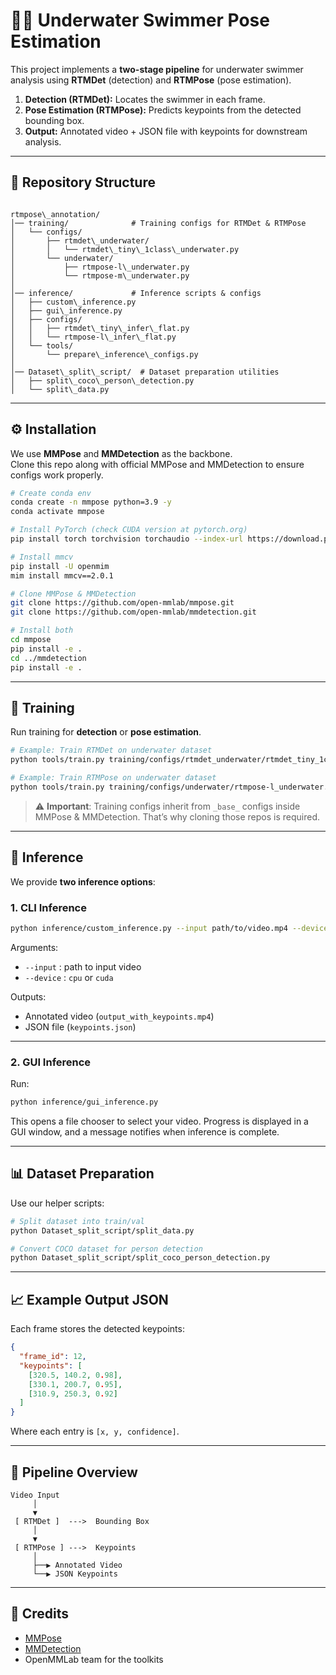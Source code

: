 # 🏊‍♂️ Underwater Swimmer Pose Estimation  

This project implements a **two-stage pipeline** for underwater swimmer analysis using **RTMDet** (detection) and **RTMPose** (pose estimation).  

1. **Detection (RTMDet):** Locates the swimmer in each frame.  
2. **Pose Estimation (RTMPose):** Predicts keypoints from the detected bounding box.  
3. **Output:** Annotated video + JSON file with keypoints for downstream analysis.  

---

## 📂 Repository Structure  

```

rtmpose\_annotation/
│── training/              # Training configs for RTMDet & RTMPose
│   └── configs/
│       ├── rtmdet\_underwater/
│       │   └── rtmdet\_tiny\_1class\_underwater.py
│       └── underwater/
│           ├── rtmpose-l\_underwater.py
│           └── rtmpose-m\_underwater.py
│
│── inference/             # Inference scripts & configs
│   ├── custom\_inference.py
│   ├── gui\_inference.py
│   ├── configs/
│   │   ├── rtmdet\_tiny\_infer\_flat.py
│   │   └── rtmpose-l\_infer\_flat.py
│   └── tools/
│       └── prepare\_inference\_configs.py
│
│── Dataset\_split\_script/  # Dataset preparation utilities
│   ├── split\_coco\_person\_detection.py
│   └── split\_data.py

````

---

## ⚙️ Installation  

We use **MMPose** and **MMDetection** as the backbone.  
Clone this repo along with official MMPose and MMDetection to ensure configs work properly.  

```bash
# Create conda env
conda create -n mmpose python=3.9 -y
conda activate mmpose

# Install PyTorch (check CUDA version at pytorch.org)
pip install torch torchvision torchaudio --index-url https://download.pytorch.org/whl/cu118

# Install mmcv
pip install -U openmim
mim install mmcv==2.0.1

# Clone MMPose & MMDetection
git clone https://github.com/open-mmlab/mmpose.git
git clone https://github.com/open-mmlab/mmdetection.git

# Install both
cd mmpose
pip install -e .
cd ../mmdetection
pip install -e .
````

---

## 🚀 Training

Run training for **detection** or **pose estimation**.

```bash
# Example: Train RTMDet on underwater dataset
python tools/train.py training/configs/rtmdet_underwater/rtmdet_tiny_1class_underwater.py

# Example: Train RTMPose on underwater dataset
python tools/train.py training/configs/underwater/rtmpose-l_underwater.py
```

> ⚠️ **Important**: Training configs inherit from `_base_` configs inside MMPose & MMDetection.
> That’s why cloning those repos is required.

---

## 🎯 Inference

We provide **two inference options**:

### 1. CLI Inference

```bash
python inference/custom_inference.py --input path/to/video.mp4 --device cuda
```

Arguments:

* `--input` : path to input video
* `--device` : `cpu` or `cuda`

Outputs:

* Annotated video (`output_with_keypoints.mp4`)
* JSON file (`keypoints.json`)

---

### 2. GUI Inference

Run:

```bash
python inference/gui_inference.py
```

This opens a file chooser to select your video.
Progress is displayed in a GUI window, and a message notifies when inference is complete.

---

## 📊 Dataset Preparation

Use our helper scripts:

```bash
# Split dataset into train/val
python Dataset_split_script/split_data.py

# Convert COCO dataset for person detection
python Dataset_split_script/split_coco_person_detection.py
```

---

## 📈 Example Output JSON

Each frame stores the detected keypoints:

```json
{
  "frame_id": 12,
  "keypoints": [
    [320.5, 140.2, 0.98], 
    [330.1, 200.7, 0.95], 
    [310.9, 250.3, 0.92]
  ]
}
```

Where each entry is `[x, y, confidence]`.

---

## 🔗 Pipeline Overview

```
Video Input
     │
     ▼
 [ RTMDet ]  --->  Bounding Box
     │
     ▼
 [ RTMPose ] --->  Keypoints
     │
     ├──▶ Annotated Video
     └──▶ JSON Keypoints
```

---

## 🙏 Credits

* [MMPose](https://github.com/open-mmlab/mmpose)
* [MMDetection](https://github.com/open-mmlab/mmdetection)
* OpenMMLab team for the toolkits

```
